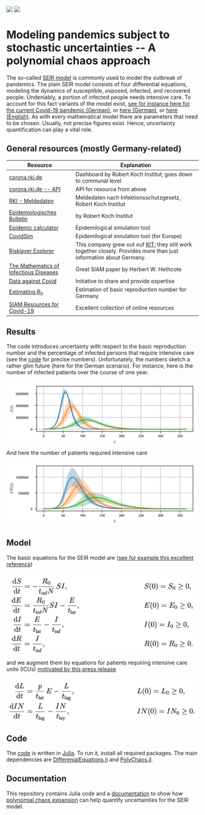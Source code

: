 [![](https://img.shields.io/badge/documentation-Latex-blue?style=flat)](doc/doc.pdf)
[![](https://img.shields.io/badge/language-Julia-blue?style=flat)](https://julialang.org/)

# Modeling pandemics subject to stochastic uncertainties -- A polynomial chaos approach

The so-called [SEIR model](https://epubs.siam.org/doi/abs/10.1137/s0036144500371907) is commonly used to model the outbreak of pandemics.
The plain SEIR model consists of four differential equations, modeling the dynamics of *s*usceptible, *e*xposed, *i*nfected, and *r*ecovered people.
Undeniably, a portion of infected people needs intensive care.
To account for this fact variants of the model exist, [see for instance here for the current Covid-19 pandemic (German)](https://www.dgepi.de/assets/Stellungnahmen/Stellungnahme2020Corona_DGEpi-21032020-v2.pdf), or [here (German)](https://www.rki.de/DE/Content/InfAZ/N/Neuartiges_Coronavirus/Modellierung_Deutschland.pdf?__blob=publicationFile), or [here (English)](https://www.imperial.ac.uk/media/imperial-college/medicine/sph/ide/gida-fellowships/Imperial-College-COVID19-NPI-modelling-16-03-2020.pdf).
As with every mathematical model there are parameters that need to be chosen.
Usually, not precise figures exist.
Hence, uncertainty quantification can play a vital role.

## General resources (mostly Germany-related)

| Resource | Explanation |
| --- | --- |
| [corona.rki.de](https://corona.rki.de) | Dashboard by Robert Koch Institut; goes down to communal level |
| [corona.rki.de -- API](https://npgeo-corona-npgeo-de.hub.arcgis.com/datasets/dd4580c810204019a7b8eb3e0b329dd6_0) | API for resource from above |
| [RKI - Meldedaten](https://www.rki.de/DE/Content/Infekt/SurvStat/survstat_node.html) | Meldedaten nach Infektionsschutzgesetz, Robert Koch Institut |
| [Epidemiologisches Bulletin](https://www.rki.de/DE/Content/Infekt/EpidBull/epid_bull_node.html) | by Robert Koch Institut |
| [Epidemic calculator](https://gabgoh.github.io/COVID/index.html) | Epidemilogical simulation tool |
| [CovidSim](http://covidsim.eu/) | Epidemilogical simulation tool (for Europe)|
| [Risklayer Explorer](http://www.risklayer-explorer.com/) | This company grew out ouf [KIT](www.kit.edu); they still work together closely. Provides more than just information about Germany. |
| [The Mathematics of Infectious Diseases](https://epubs.siam.org/doi/abs/10.1137/s0036144500371907) | Great SIAM paper by Herbert W. Hethcote |
| [Data against Covid](https://www.data-against-covid.org/) | Initiative to share and provide expertise |
| [Estimating $R_0$](https://stochastik-tu-ilmenau.github.io/COVID-19/germany) | Estimation of basic reproduction number for Germany |
| [SIAM Resources for Covid-19](https://sinews.siam.org/Details-Page/mathematical-resources-to-help-understand-covid-19) | Excellent collection of online resources |

## Results

The code introduces uncertainty with respect to the basic reproduction number and the percentage of infected persons that require intensive care (see the [code](https://github.com/timueh/PandemicModeling/blob/f4da19ac8f859b7d5a74180123a80474a8c162d1/code/SEIR_uncertain.jl#L16) for precise numbers).
Unfortunately, the numbers sketch a rather glim future (here for the German scenario).
For instance, here is the number of infected patients over the course of one year.

![Number of infected patients](figs/trajectory_I.png)

And here the number of patients required intensive care

![Number of infected patients](figs/trajectory_ICU.png)

## Model

The basic equations for the SEIR model are ([see for example this excellent reference](https://gabgoh.github.io/COVID/index.html))

![Equations for SEIR model](figs/SEIR.png)

and we augment them by equations for patients requiring intensive care units (ICUs) [motivated by this press release](https://www.dgepi.de/de/aktuelles/article/aktualisierte-stellungnahme-der-deutschen-gesellschaft-fuer-epidemiologie-dgepi-zur-verbreitung-des-neuen-coronavirus-sars-cov-2/109)

![Equations for ICU model](figs/ICU.png)

## Code

The [code](code/SEIR_uncertain.jl) is written in [Julia](https://julialang.org/).
To run it, install all required packages. The main dependencies are [DifferenialEquations.jl](https://github.com/SciML/DifferentialEquations.jl) and [PolyChaos.jl](https://github.com/timueh/PolyChaos.jl).

## Documentation

This repository contains Julia code and a [documentation](doc/doc.pdf) to show how [polynomial chaos expansion](https://en.wikipedia.org/wiki/Polynomial_chaos) can help quantify uncertainties for the SEIR model.


